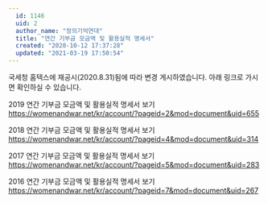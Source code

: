 ```yaml
---
  id: 1146
  uid: 2
  author_name: "정의기억연대"
  title: "연간 기부금 모금액 및 활용실적 명세서"
  created: "2020-10-12 17:37:28"
  updated: "2021-03-19 17:50:54"
---
```

국세청 홈텍스에 재공시(2020.8.31)됨에 따라 변경 게시하였습니다. 
아래 링크로 가시면 확인하실 수 있습니다. 

2019 연간 기부금 모금액 및 활용실적 명세서 보기
https://womenandwar.net/kr/account/?pageid=2&mod=document&uid=655

2018 연간 기부금 모금액 및 활용실적 명세서 보기
https://womenandwar.net/kr/account/?pageid=4&mod=document&uid=314

2017 연간 기부금 모금액 및 활용실적 명세서 보기
https://womenandwar.net/kr/account/?pageid=5&mod=document&uid=283

2016 연간 기부금 모금액 및 활용실적 명세서 보기
https://womenandwar.net/kr/account/?pageid=7&mod=document&uid=267
